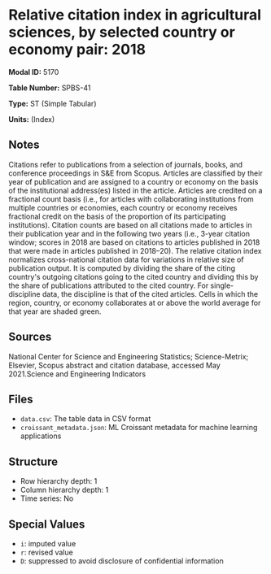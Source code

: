 # Relative citation index in agricultural sciences, by selected country or economy pair: 2018

**Modal ID:** 5170

**Table Number:** SPBS-41

**Type:** ST (Simple Tabular)

**Units:** (Index)

## Notes

Citations refer to publications from a selection of journals, books, and conference proceedings in S&E from Scopus. Articles are classified by their year of publication and are assigned to a country or economy on the basis of the institutional address(es) listed in the article. Articles are credited on a fractional count basis (i.e., for articles with collaborating institutions from multiple countries or economies, each country or economy receives fractional credit on the basis of the proportion of its participating institutions). Citation counts are based on all citations made to articles in their publication year and in the following two years (i.e., 3-year citation window; scores in 2018 are based on citations to articles published in 2018 that were made in articles published in 2018–20). The relative citation index normalizes cross-national citation data for variations in relative size of publication output. It is computed by dividing the share of the citing country's outgoing citations going to the cited country and dividing this by the share of publications attributed to the cited country. For single-discipline data, the discipline is that of the cited articles. Cells in which the region, country, or economy collaborates at or above the world average for that year are shaded green.

## Sources

National Center for Science and Engineering Statistics; Science-Metrix; Elsevier, Scopus abstract and citation database, accessed May 2021.Science and Engineering Indicators

## Files

- `data.csv`: The table data in CSV format
- `croissant_metadata.json`: ML Croissant metadata for machine learning applications

## Structure

- Row hierarchy depth: 1
- Column hierarchy depth: 1
- Time series: No

## Special Values

- `i`: imputed value
- `r`: revised value
- `D`: suppressed to avoid disclosure of confidential information
